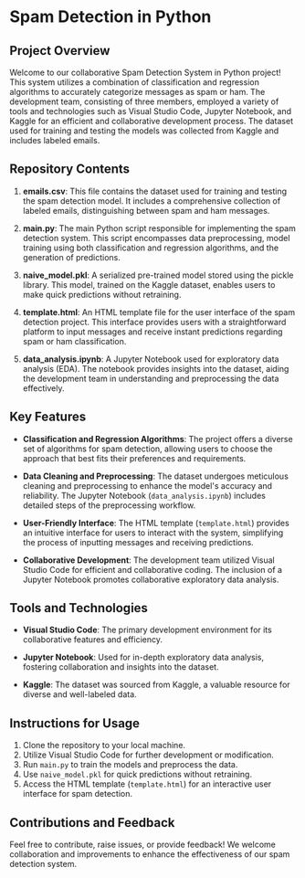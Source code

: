# Spam Detection in Python

## Project Overview

Welcome to our collaborative Spam Detection System in Python project! This system utilizes a combination of classification and regression algorithms to accurately categorize messages as spam or ham. The development team, consisting of three members, employed a variety of tools and technologies such as Visual Studio Code, Jupyter Notebook, and Kaggle for an efficient and collaborative development process. The dataset used for training and testing the models was collected from Kaggle and includes labeled emails.

## Repository Contents

1. **emails.csv**: This file contains the dataset used for training and testing the spam detection model. It includes a comprehensive collection of labeled emails, distinguishing between spam and ham messages.

2. **main.py**: The main Python script responsible for implementing the spam detection system. This script encompasses data preprocessing, model training using both classification and regression algorithms, and the generation of predictions.

3. **naive_model.pkl**: A serialized pre-trained model stored using the pickle library. This model, trained on the Kaggle dataset, enables users to make quick predictions without retraining.

4. **template.html**: An HTML template file for the user interface of the spam detection project. This interface provides users with a straightforward platform to input messages and receive instant predictions regarding spam or ham classification.

5. **data_analysis.ipynb**: A Jupyter Notebook used for exploratory data analysis (EDA). The notebook provides insights into the dataset, aiding the development team in understanding and preprocessing the data effectively.

## Key Features

- **Classification and Regression Algorithms**: The project offers a diverse set of algorithms for spam detection, allowing users to choose the approach that best fits their preferences and requirements.

- **Data Cleaning and Preprocessing**: The dataset undergoes meticulous cleaning and preprocessing to enhance the model's accuracy and reliability. The Jupyter Notebook (`data_analysis.ipynb`) includes detailed steps of the preprocessing workflow.

- **User-Friendly Interface**: The HTML template (`template.html`) provides an intuitive interface for users to interact with the system, simplifying the process of inputting messages and receiving predictions.

- **Collaborative Development**: The development team utilized Visual Studio Code for efficient and collaborative coding. The inclusion of a Jupyter Notebook promotes collaborative exploratory data analysis.

## Tools and Technologies

- **Visual Studio Code**: The primary development environment for its collaborative features and efficiency.

- **Jupyter Notebook**: Used for in-depth exploratory data analysis, fostering collaboration and insights into the dataset.

- **Kaggle**: The dataset was sourced from Kaggle, a valuable resource for diverse and well-labeled data.

## Instructions for Usage

1. Clone the repository to your local machine.
2. Utilize Visual Studio Code for further development or modification.
3. Run `main.py` to train the models and preprocess the data.
4. Use `naive_model.pkl` for quick predictions without retraining.
5. Access the HTML template (`template.html`) for an interactive user interface for spam detection.

## Contributions and Feedback

Feel free to contribute, raise issues, or provide feedback! We welcome collaboration and improvements to enhance the effectiveness of our spam detection system.
